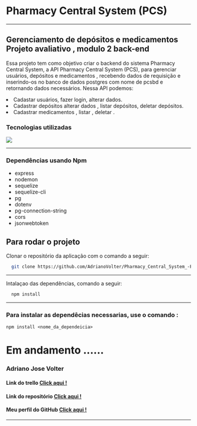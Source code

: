 # Pharmacy Central System (PCS)
***
## Gerenciamento de depósitos e medicamentos Projeto avaliativo , modulo 2 back-end 


<p>
  Essa projeto tem como objetivo criar o backend do sistema Pharmacy Central System, a API Pharmacy Central System (PCS), para gerenciar usuários, depósitos e medicamentos , recebendo dados de requisição e inserindo-os no banco de dados postgres com nome de pcsbd e retornando dados necessários. 
  Nessa API podemos:
   <li>Cadastar usuários, fazer login, alterar dados. 
   <li>Cadastrar depósitos alterar dados , listar depósitos, deletar depósitos.
   <li>Cadastrar medicamentos , listar , deletar .
</p>


### Tecnologias utilizadas

<p align="">
  <a href="https://skillicons.dev">
    <img src="https://skillicons.dev/icons?i=nodejs,express,postgres,sequelize,javascript,git,github,vscode" />
  </a>
</p>

***
### Dependências usando Npm
<ul>
    <li>express</li>
    <li>nodemon</li>
    <li>sequelize</li>
    <li>sequelize-cli</li>
    <li>pg</li>
    <li>dotenv</li>
    <li>pg-connection-string</li>
    <li>cors</li>
    <li>jsonwebtoken</li>
</ul>



## Para rodar o projeto 

<p>
  Clonar o repositório da aplicação com o comando a seguir:
</p>

```sh
  git clone https://github.com/AdrianoVolter/Pharmacy_Central_System_-PCS-.git
```
***

<p>
  Intalaçao das dependências, comando a seguir:
</p>

```sh
  npm install
```
***

### Para instalar as dependêcias necessarias, use o comando :

```
npm install <nome_da_dependeicia>
```
# Em andamento ......

### Adriano Jose Volter

#### Link do trello [Click aqui !](https://trello.com/b/UaxE96it/pharmacy-central-system-pcs-modulo-2-projeto-avaliativo)
#### Link do repositório [Click aqui !](https://github.com/AdrianoVolter/Pharmacy_Central_System_-PCS-)

#### Meu perfil do GitHub  [ Click aqui !](https://github.com/AdrianoVolter)
***